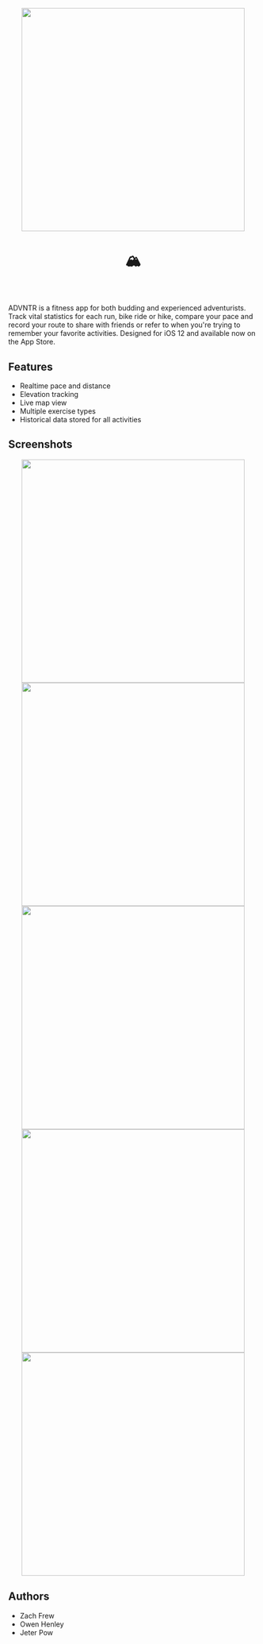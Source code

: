 <br/><br/><p align="center"><img width="450" src="https://user-images.githubusercontent.com/28428200/44728324-679f2000-aa99-11e8-8931-0ccf39ea99a0.png"/></p>


# <p align="center">🏔<br></p>
<br/>

<a href="https://www.appstore.com" style="text-decoration: none;">ADVNTR</a> is a fitness app for both budding and experienced adventurists. Track vital statistics for each run, bike ride or hike, compare your pace and record your route to share with friends or refer to when you're trying to remember your favorite activities. Designed for iOS 12 and available now on the App Store.

## Features
* Realtime pace and distance
* Elevation tracking
* Live map view 
* Multiple exercise types
* Historical data stored for all activities

## Screenshots

<p align="center"><img height="450" src="https://user-images.githubusercontent.com/28428200/44928117-10f14a80-ad14-11e8-8cd2-2e16fc390699.png"/>
<img height="450" src="https://user-images.githubusercontent.com/28428200/44928119-10f14a80-ad14-11e8-9e87-cde140fe5fbd.png"/>
<img height="450" src="https://user-images.githubusercontent.com/28428200/44928118-10f14a80-ad14-11e8-8f16-fb26dacc41ce.png"/>
<br>
<img height="450" src="https://user-images.githubusercontent.com/28428200/44928115-1058b400-ad14-11e8-8f43-88d4e6c42093.png"/>
<img height="450" src="https://user-images.githubusercontent.com/28428200/44928116-1058b400-ad14-11e8-9b40-9584c81257fa.png"/>
</p>

## Authors
* <a href="https://github.com/zmfrew" style="text-decoration: none;">Zach Frew</a>
* <a href="https://github.com/owenhenley" style="text-decoration: none;">Owen Henley</a>
* <a href="https://github.com/northsydneybears" style="text-decoration: none;">Jeter Pow</a>





